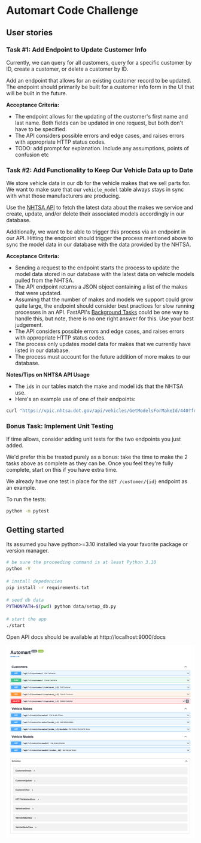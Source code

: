 # Automart Code Challenge

## User stories

### Task #1: Add Endpoint to Update Customer Info

Currently, we can query for all customers, query for a specific customer by ID, create a customer, or delete a customer by ID.

Add an endpoint that allows for an existing customer record to be updated. The endpoint should primarily be built for a customer info form in the UI that will be built in the future.

**Acceptance Criteria:**

- The endpoint allows for the updating of the customer's first name and last name. Both fields can be updated in one request, but both don't have to be specified.
- The API considers possible errors and edge cases, and raises errors with appropriate HTTP status codes.
- TODO: add prompt for explanation. Include any assumptions, points of confusion etc

### Task #2: Add Functionality to Keep Our Vehicle Data up to Date

We store vehicle data in our db for the vehicle makes that we sell parts for. We want to make sure that our `vehicle_model` table always stays in sync with what those manufacturers are producing.

Use the [NHTSA API](https://vpic.nhtsa.dot.gov/api/) to fetch the latest data about the makes we service and create, update, and/or delete their associated models accordingly in our database.

Additionally, we want to be able to trigger this process via an endpoint in our API. Hitting the endpoint should trigger the process mentioned above to sync the model data in our database with the data provided by the NHTSA.

**Acceptance Criteria:**

- Sending a request to the endpoint starts the process to update the model data stored in our database with the latest data on vehicle models pulled from the NHTSA.
- The API endpoint returns a JSON object containing a list of the makes that were updated.
- Assuming that the number of makes and models we support could grow quite large, the endpoint should consider best practices for slow running processes in an API. FastAPI's [Background Tasks](https://fastapi.tiangolo.com/tutorial/background-tasks/?h=backg#background-tasks) could be one way to handle this, but note, there is no one right answer for this. Use your best judgement.
- The API considers possible errors and edge cases, and raises errors with appropriate HTTP status codes.
- The process only updates model data for makes that we currently have listed in our database.
- The process must account for the future addition of more makes to our database.

**Notes/Tips on NHTSA API Usage**

- The `id`s in our tables match the make and model ids that the NHTSA use.
- Here's an example use of one of their endpoints:

```bash
curl "https://vpic.nhtsa.dot.gov/api/vehicles/GetModelsForMakeId/440?format=json"
```

### Bonus Task: Implement Unit Testing

If time allows, consider adding unit tests for the two endpoints you just added.

We'd prefer this be treated purely as a bonus: take the time to make the 2 tasks above as complete as they can be. Once you feel they're fully complete, start on this if you have extra time.

We already have one test in place for the `GET /customer/{id}` endpoint as an example.

To run the tests:

```bash
python -m pytest
```

## Getting started

Its assumed you have python>=3.10 installed via your favorite package or version manager.

```bash
# be sure the proceeding command is at least Python 3.10
python -V

# install depedencies
pip install -r requirements.txt

# seed db data
PYTHONPATH=$(pwd) python data/setup_db.py

# start the app
./start
```

Open API docs should be available at http://localhost:9000/docs

![Alt OpenAPI Screenshot](docs/open-api-screenshot.png?raw=true "OpenAPI Screenshot")
